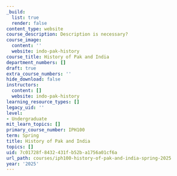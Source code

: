 ```yaml
---
_build:
  list: true
  render: false
content_type: website
course_description: Description is necessary?
course_image:
  content: ''
  website: indo-pak-history
course_title: History of Pak and India
department_numbers: []
draft: true
extra_course_numbers: ''
hide_download: false
instructors:
  content: []
  website: indo-pak-history
learning_resource_types: []
legacy_uid: ''
level:
- Undergraduate
mit_learn_topics: []
primary_course_number: IPH100
term: Spring
title: History of Pak and India
topics: []
uid: 7c01728f-8432-431f-b52b-a1756a01cf6a
url_path: courses/iph100-history-of-pak-and-india-spring-2025
year: '2025'
---
```

